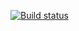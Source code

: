 [![Build status](https://build.appcenter.ms/v0.1/apps/1d1cd2b4-93f0-40aa-ac9c-c6bd04b261b8/branches/main/badge)](https://appcenter.ms)